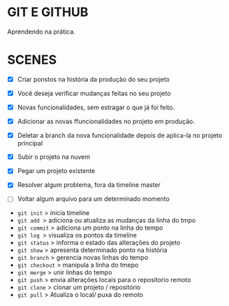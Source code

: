 # GIT E GITHUB

Aprendendo na prática.

# SCENES

- [x] Criar ponstos na história da produção do seu projeto 
- [x] Você deseja verificar mudanças feitas no seu projeto 

- [x] Novas funcionalidades, sem estragar o que já foi feito.
- [x] Adicionar as novas ffuncionalidades no projeto em produção.
- [x] Deletar a branch da nova funcionalidade depois de aplica-la no projeto principal

- [x] Subir o projeto na nuvem

- [x] Pegar um projeto existente
- [x] Resolver algum problema, fora da timeline master

- [ ] Voltar algum arquivo para um determinado momento

- `git init` > inicia timeline
- `git add `> adiciona ou atualiza as mudanças da linha do tmpo
- `git commit` > adiciona um ponto na linha do tempo
- `git log `> visualiza os pontos da timeline
- `git status` > informa o estado das alterações do projeto
- `git show` > apresenta determinado ponto na história
- `git branch` > gerencia novas linhas do tempo
- `git checkout` > manipula a linha do tmepo
- `git merge` > unir linhas do tempo 
- `git push` > envia alterações locais para o repositorio remoto
- `git clone` > clonar um projeto / repositório 
- `git pull` > Atualiza o local/ puxa do remoto

